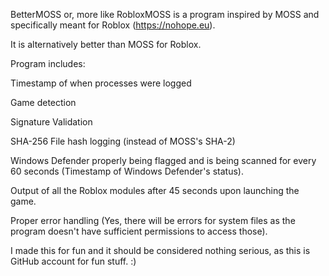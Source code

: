 BetterMOSS or, more like RobloxMOSS is a program inspired by MOSS and specifically meant for Roblox (https://nohope.eu).

It is alternatively better than MOSS for Roblox.

Program includes:

Timestamp of when processes were logged

Game detection

Signature Validation

SHA-256 File hash logging (instead of MOSS's SHA-2)

Windows Defender properly being flagged and is being scanned for every 60 seconds (Timestamp of Windows Defender's status).

Output of all the Roblox modules after 45 seconds upon launching the game.

Proper error handling (Yes, there will be errors for system files as the program doesn't have sufficient permissions to access those).

I made this for fun and it should be considered nothing serious, as this is GitHub account for fun stuff. :)
